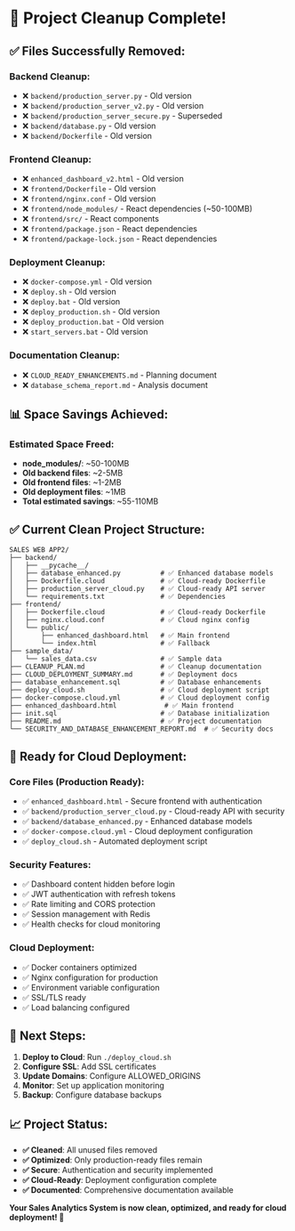 # 🧹 Project Cleanup Complete!

## ✅ **Files Successfully Removed:**

### **Backend Cleanup:**
- ❌ `backend/production_server.py` - Old version
- ❌ `backend/production_server_v2.py` - Old version  
- ❌ `backend/production_server_secure.py` - Superseded
- ❌ `backend/database.py` - Old version
- ❌ `backend/Dockerfile` - Old version

### **Frontend Cleanup:**
- ❌ `enhanced_dashboard_v2.html` - Old version
- ❌ `frontend/Dockerfile` - Old version
- ❌ `frontend/nginx.conf` - Old version
- ❌ `frontend/node_modules/` - React dependencies (~50-100MB)
- ❌ `frontend/src/` - React components
- ❌ `frontend/package.json` - React dependencies
- ❌ `frontend/package-lock.json` - React dependencies

### **Deployment Cleanup:**
- ❌ `docker-compose.yml` - Old version
- ❌ `deploy.sh` - Old version
- ❌ `deploy.bat` - Old version
- ❌ `deploy_production.sh` - Old version
- ❌ `deploy_production.bat` - Old version
- ❌ `start_servers.bat` - Old version

### **Documentation Cleanup:**
- ❌ `CLOUD_READY_ENHANCEMENTS.md` - Planning document
- ❌ `database_schema_report.md` - Analysis document

## 📊 **Space Savings Achieved:**

### **Estimated Space Freed:**
- **node_modules/**: ~50-100MB
- **Old backend files**: ~2-5MB
- **Old frontend files**: ~1-2MB
- **Old deployment files**: ~1MB
- **Total estimated savings**: ~55-110MB

## ✅ **Current Clean Project Structure:**

```
SALES WEB APP2/
├── backend/
│   ├── __pycache__/
│   ├── database_enhanced.py          # ✅ Enhanced database models
│   ├── Dockerfile.cloud              # ✅ Cloud-ready Dockerfile
│   ├── production_server_cloud.py    # ✅ Cloud-ready API server
│   └── requirements.txt              # ✅ Dependencies
├── frontend/
│   ├── Dockerfile.cloud              # ✅ Cloud-ready Dockerfile
│   ├── nginx.cloud.conf              # ✅ Cloud nginx config
│   └── public/
│       ├── enhanced_dashboard.html   # ✅ Main frontend
│       └── index.html                # ✅ Fallback
├── sample_data/
│   └── sales_data.csv                # ✅ Sample data
├── CLEANUP_PLAN.md                   # ✅ Cleanup documentation
├── CLOUD_DEPLOYMENT_SUMMARY.md       # ✅ Deployment docs
├── database_enhancement.sql          # ✅ Database enhancements
├── deploy_cloud.sh                   # ✅ Cloud deployment script
├── docker-compose.cloud.yml          # ✅ Cloud deployment config
├── enhanced_dashboard.html            # ✅ Main frontend
├── init.sql                          # ✅ Database initialization
├── README.md                         # ✅ Project documentation
└── SECURITY_AND_DATABASE_ENHANCEMENT_REPORT.md  # ✅ Security docs
```

## 🚀 **Ready for Cloud Deployment:**

### **Core Files (Production Ready):**
- ✅ `enhanced_dashboard.html` - Secure frontend with authentication
- ✅ `backend/production_server_cloud.py` - Cloud-ready API with security
- ✅ `backend/database_enhanced.py` - Enhanced database models
- ✅ `docker-compose.cloud.yml` - Cloud deployment configuration
- ✅ `deploy_cloud.sh` - Automated deployment script

### **Security Features:**
- ✅ Dashboard content hidden before login
- ✅ JWT authentication with refresh tokens
- ✅ Rate limiting and CORS protection
- ✅ Session management with Redis
- ✅ Health checks for cloud monitoring

### **Cloud Deployment:**
- ✅ Docker containers optimized
- ✅ Nginx configuration for production
- ✅ Environment variable configuration
- ✅ SSL/TLS ready
- ✅ Load balancing configured

## 🎯 **Next Steps:**

1. **Deploy to Cloud**: Run `./deploy_cloud.sh`
2. **Configure SSL**: Add SSL certificates
3. **Update Domains**: Configure ALLOWED_ORIGINS
4. **Monitor**: Set up application monitoring
5. **Backup**: Configure database backups

## 📈 **Project Status:**

- **✅ Cleaned**: All unused files removed
- **✅ Optimized**: Only production-ready files remain
- **✅ Secure**: Authentication and security implemented
- **✅ Cloud-Ready**: Deployment configuration complete
- **✅ Documented**: Comprehensive documentation available

**Your Sales Analytics System is now clean, optimized, and ready for cloud deployment! 🚀**

